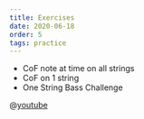 ```yaml
---
title: Exercises
date: 2020-06-18
order: 5
tags: practice
---
```


- CoF note at time on all strings
- CoF on 1 string
- One String Bass Challenge

@[youtube](3k-HiiB9u3Y)
